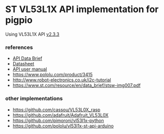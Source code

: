 ST VL53L1X API implementation for pigpio
===

Using VL53L1X API [v2.3.3](https://www.st.com/content/st_com/en/products/embedded-software/proximity-sensors-software/stsw-img007.html)

### references
- [API Data Brief](doc/stsw-img007.pdf)
- [Datasheet](doc/vl53l1x.pdf)
- [API user manual](doc/VL53L1X-API_User_Manual_UM2356_rev2.pdf)
- https://www.pololu.com/product/3415
- http://www.robot-electronics.co.uk/i2c-tutorial
- https://www.st.com/resource/en/data_brief/stsw-img007.pdf

### other implementations
- https://github.com/cassou/VL53L0X_rasp
- https://github.com/adafruit/Adafruit_VL53L0X
- https://github.com/pimoroni/vl53l1x-python
- https://github.com/pololu/vl53l1x-st-api-arduino
